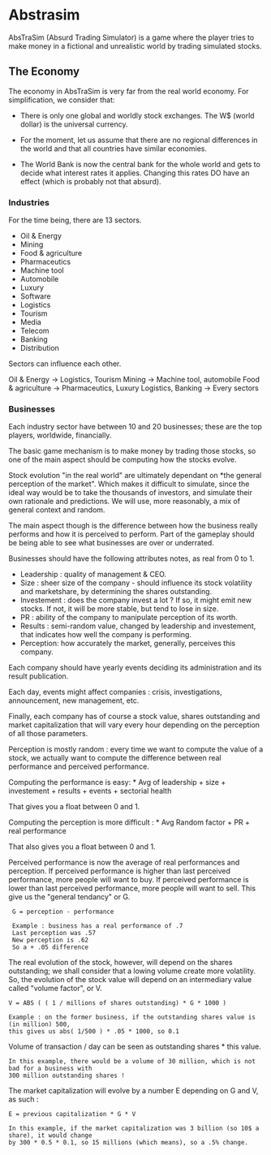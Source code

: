 # Abstrasim

AbsTraSim (Absurd Trading Simulator) is a game where the player tries to make
money in a fictional and unrealistic world by trading simulated stocks.

## The Economy

The economy in AbsTraSim is very far from the real world economy. For simplification, we consider that:

- There is only one global and worldly stock exchanges. The W$ (world dollar) is the universal currency.

- For the moment, let us assume that there are no regional differences in the world and that all countries
have similar economies.

- The World Bank is now the central bank for the whole world and gets to decide what interest rates it applies.
Changing this rates DO have an effect (which is probably not that absurd).

### Industries

For the time being, there are 13 sectors.

* Oil & Energy
* Mining
* Food & agriculture
* Pharmaceutics
* Machine tool
* Automobile
* Luxury
* Software
* Logistics
* Tourism
* Media
* Telecom
* Banking
* Distribution

Sectors can influence each other.

Oil & Energy -> Logistics, Tourism
Mining -> Machine tool, automobile
Food & agriculture -> Pharmaceutics, Luxury
Logistics, Banking -> Every sectors

### Businesses

Each industry sector have between 10 and 20 businesses; these are the top
players, worldwide, financially.

The basic game mechanism is to make money by trading those stocks, so one of the
main aspect should be computing how the stocks evolve.

Stock evolution "in the real world" are ultimately dependant on *the general
perception of the market". Which makes it difficult to simulate, since the ideal
way would be to take the thousands of investors, and simulate their own
rationale and predictions. We will use, more reasonably, a mix of general
context and random.

The main aspect though is the difference between how the business really
performs and how it is perceived to perform. Part of the gameplay should be
being able to see what businesses are over or underrated.

Businesses should have the following attributes notes, as real from 0 to 1.

* Leadership : quality of management & CEO.
* Size : sheer size of the company - should influence its stock volatility and
  marketshare, by determining the shares outstanding.
* Investement : does the company invest a lot ? If so, it might emit new stocks.
  If not, it will be more stable, but tend to lose in size.
* PR : ability of the company to manipulate perception of its worth.
* Results : semi-random value, changed by leadership and investement, that
  indicates how well the company is performing.
* Perception: how accurately the market, generally, perceives this company.

Each company should have yearly events deciding its administration and its result publication.

Each day, events might affect companies : crisis, investigations, announcement, new management, etc.

Finally, each company has of course a stock value, shares outstanding and market
capitalization that will vary every hour depending on the perception of all those parameters.

Perception is mostly random : every time we want to compute the value of a stock, we actually want
to compute the difference between real performance and perceived performance.

Computing the performance is easy: 
    * Avg of leadership + size + investement + results + events + sectorial health

That gives you a float between 0 and 1.

Computing the perception is more difficult :
    * Avg Random factor + PR + real performance

That also gives you a float between 0 and 1.

Perceived performance is now the average of real performances and perception.
If perceived performance is higher than last perceived performance, more people will want to buy.
If perceived performance is lower than last perceived performance, more people will want to sell.
This give us the "general tendancy" or G.

     G = perception - performance

     Example : business has a real performance of .7
     Last perception was .57
     New perception is .62
     So a + .05 difference

The real evolution of the stock, however, will depend on the shares outstanding; we shall consider
that a lowing volume create more volatility. So, the evolution of the stock value will depend 
on an intermediary value called "volume factor", or V.

    V = ABS ( ( 1 / millions of shares outstanding) * G * 1000 )
    
    Example : on the former business, if the outstanding shares value is (in million) 500,
    this gives us abs( 1/500 ) * .05 * 1000, so 0.1

Volume of transaction / day can be seen as outstanding shares * this value.

    In this example, there would be a volume of 30 million, which is not bad for a business with
    300 million outstanding shares !

The market capitalization will evolve by a number E depending on G and V, as such :

    E = previous capitalization * G * V

    In this example, if the market capitalization was 3 billion (so 10$ a share), it would change
    by 300 * 0.5 * 0.1, so 15 millions (which means), so a .5% change.
